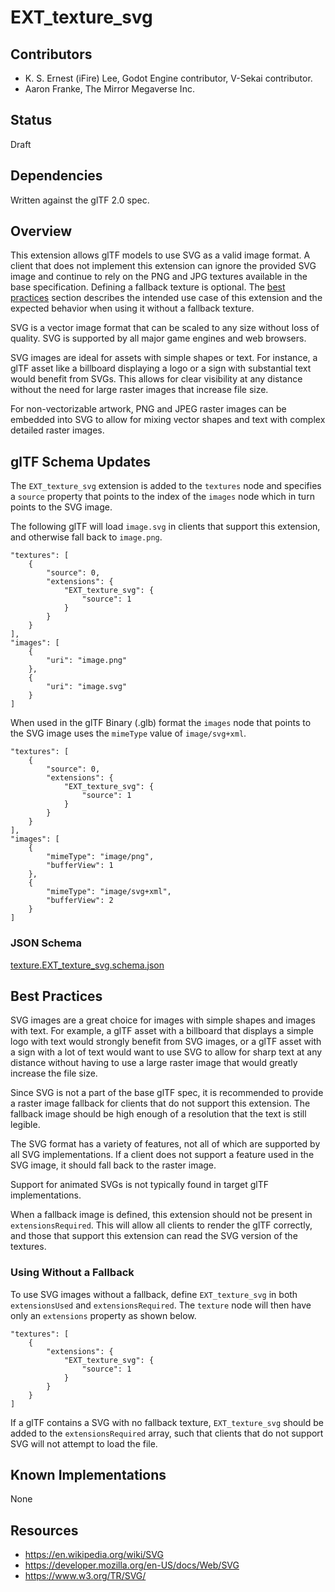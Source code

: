 # EXT_texture_svg

## Contributors

- K. S. Ernest (iFire) Lee, Godot Engine contributor, V-Sekai contributor.
- Aaron Franke, The Mirror Megaverse Inc.

## Status

Draft

## Dependencies

Written against the glTF 2.0 spec.

## Overview

This extension allows glTF models to use SVG as a valid image format. A client that does not implement this extension can ignore the provided SVG image and continue to rely on the PNG and JPG textures available in the base specification. Defining a fallback texture is optional. The [best practices](#best-practices) section describes the intended use case of this extension and the expected behavior when using it without a fallback texture.

SVG is a vector image format that can be scaled to any size without loss of quality. SVG is supported by all major game engines and web browsers.

SVG images are ideal for assets with simple shapes or text. For instance, a glTF asset like a billboard displaying a logo or a sign with substantial text would benefit from SVGs. This allows for clear visibility at any distance without the need for large raster images that increase file size.

For non-vectorizable artwork, PNG and JPEG raster images can be embedded into SVG to allow for mixing vector shapes and text with complex detailed raster images.

## glTF Schema Updates

The `EXT_texture_svg` extension is added to the `textures` node and specifies a `source` property that points to the index of the `images` node which in turn points to the SVG image.

The following glTF will load `image.svg` in clients that support this extension, and otherwise fall back to `image.png`.

```
"textures": [
    {
        "source": 0,
        "extensions": {
            "EXT_texture_svg": {
                "source": 1
            }
        }
    }
],
"images": [
    {
        "uri": "image.png"
    },
    {
        "uri": "image.svg"
    }
]
```

When used in the glTF Binary (.glb) format the `images` node that points to the SVG image uses the `mimeType` value of `image/svg+xml`.

```
"textures": [
    {
        "source": 0,
        "extensions": {
            "EXT_texture_svg": {
                "source": 1
            }
        }
    }
],
"images": [
    {
        "mimeType": "image/png",
        "bufferView": 1
    },
    {
        "mimeType": "image/svg+xml",
        "bufferView": 2
    }
]
```

### JSON Schema

[texture.EXT_texture_svg.schema.json](schema/texture.EXT_texture_svg.schema.json)

## Best Practices

SVG images are a great choice for images with simple shapes and images with text. For example, a glTF asset with a billboard that displays a simple logo with text would strongly benefit from SVG images, or a glTF asset with a sign with a lot of text would want to use SVG to allow for sharp text at any distance without having to use a large raster image that would greatly increase the file size.

Since SVG is not a part of the base glTF spec, it is recommended to provide a raster image fallback for clients that do not support this extension. The fallback image should be high enough of a resolution that the text is still legible.

The SVG format has a variety of features, not all of which are supported by all SVG implementations. If a client does not support a feature used in the SVG image, it should fall back to the raster image.

Support for animated SVGs is not typically found in target glTF implementations.

When a fallback image is defined, this extension should not be present in `extensionsRequired`. This will allow all clients to render the glTF correctly, and those that support this extension can read the SVG version of the textures.

### Using Without a Fallback

To use SVG images without a fallback, define `EXT_texture_svg` in both `extensionsUsed` and `extensionsRequired`. The `texture` node will then have only an `extensions` property as shown below.

```
"textures": [
    {
        "extensions": {
            "EXT_texture_svg": {
                "source": 1
            }
        }
    }
]
```

If a glTF contains a SVG with no fallback texture, `EXT_texture_svg` should be added to the `extensionsRequired` array, such that clients that do not support SVG will not attempt to load the file.

## Known Implementations

None

## Resources

- https://en.wikipedia.org/wiki/SVG
- https://developer.mozilla.org/en-US/docs/Web/SVG
- https://www.w3.org/TR/SVG/
